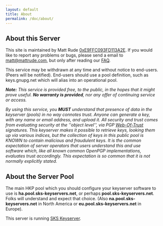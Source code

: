 ```yaml
---
layout: default
title: About
permalink: /doc/about/
---
```


## About this Server
This site is maintained by Matt Rude [0xE9FFC093FD113A2E](http://keyserver.mattrude.com/pks/lookup?op=get&search=0xE9FFC093FD113A2E). If you would like to report any problems or bugs, please send a email to matt@mattrude.com, but only after reading our [FAQ](/doc/faq/).

This service may be withdrawn at any time and without notice to end-users. (Peers will be notified). End-users should use a pool definition, such as keys.gnupg.net which will alias into an operational pool.

_**Note:** This service is provided free, to the public, in the hopes that it might prove useful. **No warranty is provided**, nor any offer of continuing service or access._

_By using this service, you **MUST** understand that presence of data in the keyserver (pools) in no way connotes trust. Anyone can generate a key, with any name or email address, and upload it. All security and trust comes from evaluating security at the ''object level'', via PGP [Web-Of-Trust](http://en.wikipedia.org/wiki/Web_of_trust) signatures. This keyserver makes it possible to retrieve keys, looking them up via various indices, but the collection of keys in this public pool is KNOWN to contain malicious and fraudulent keys. It is the common expectation of server operators that users understand this and use software which, like all known common OpenPGP implementations, evaluates trust accordingly. This expectation is so common that it is not normally explicitly stated._

## About the Server Pool

The main HKP pool which you should configure your keyserver software to use is **ha.pool.sks-keyservers.net**, or perhaps **pool.sks-keyservers.net**. Folks will understand and expect that choice. (Also **na.pool.sks-keyservers.net** in North America or **eu.pool.sks-keyservers.net** in Europe).

This server is running [SKS Keyserver](https://bitbucket.org/skskeyserver/sks-keyserver/wiki/Home).
